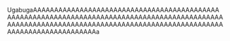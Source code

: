 UgabugaAAAAAAAAAAAAAAAAAAAAAAAAAAAAAAAAAAAAAAAAAAAAAAAAAAAAAAAAAAAAAAAAAAAAAAAAAAAAAAAAAAAAAAAAAAAAAAAAAAAAAAAAAAAAAAAAAAAAAAAAAAAAAAAAAAAAAAAAAAAAAAAAAAAAAAAAAAAAAAAAAAAAAAAa